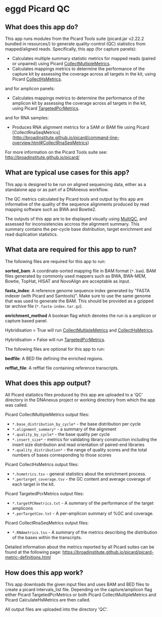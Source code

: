 # eggd Picard QC 
## What does this app do?
This app runs modules from the Picard Tools suite (picard.jar v2.22.2 bundled in resources/) to generate quality-control (QC) statistics from mapped/aligned reads. Specifically, this app (for capture panels):
* Calculates multiple summary statistic metrics for mapped reads (paired or unpaired) using Picard [CollectMultipleMetrics](https://broadinstitute.github.io/picard/command-line-overview.html#CollectMultipleMetrics).
* Calculates mappings metrics to determine the performance of the capture kit by assessing the coverage across all targets in the kit, using Picard [CollectHsMetrics](https://broadinstitute.github.io/picard/command-line-overview.html#CollectHsMetrics).

and for amplicon panels:
* Calculates mappings metrics to determine the performance of the amplicon kit by assessing the coverage across all targets in the kit, using Picard [TargetedPcrMetrics](https://broadinstitute.github.io/picard/command-line-overview.html#TargetedPcrMetrics).

and for RNA samples:
* Produces RNA alignment metrics for a SAM or BAM file using Picard [CollectRnaSeqMetrics] (http://broadinstitute.github.io/picard/command-line-overview.html#CollectRnaSeqMetrics)

For more information on the Picard Tools suite see: http://broadinstitute.github.io/picard/

## What are typical use cases for this app?
This app is designed to be run on aligned sequencing data, either as a standalone app or as part of a DNAnexus workflow.  

The QC metrics calculated by Picard tools and output by this app are informative of the quality of the sequence alignments produced by read mapping software such as BWA and Bowtie2.

The outputs of this app are to be displayed visually using [MultiQC](http://multiqc.info/), and assessed for inconsistencies accross the alignment summary. This summary contains the per-cycle base distribution, target enrichment and read duplication statistics.

## What data are required for this app to run?
The following files are required for this app to run:

**sorted_bam**:
A coordinate-sorted mapping file in BAM format (`*.bam`). BAM files generated by commonly used mappers such as BWA, BWA-MEM, Bowtie, TopHat, HISAT and NovoAlign are acceptable as input. 

**fasta_index**:
A reference genome sequence index generated by "FASTA indexer (with Picard and Samtools)". Make sure to use the same genome that was used to generate the BAM. This should be provided as a gzipped tar archive file (`*.fasta-index.tar.gz`).

**enrichment_method**
A boolean flag which denotes the run is a amplicon or capture based panel. 

Hybridisation = True will run [CollectMultipleMetrics](https://broadinstitute.github.io/picard/command-line-overview.html#CollectMultipleMetrics) and [CollectHsMetrics](https://broadinstitute.github.io/picard/command-line-overview.html#CollectHsMetrics). 

Hybridisation = False will run [TargetedPcrMetrics](https://broadinstitute.github.io/picard/command-line-overview.html#TargetedPcrMetrics).

The following files are optional for this app to run:

**bedfile**:
A BED file defining the enriched regions.

**refflat_file**:
A refflat file containing reference transcripts.

## What does this app output?
All Picard statistics files produced by this app are uploaded to a 'QC' directory in the DNAnexus project or working directory from which the app was called.

Picard CollectMultipleMetrics output files:
* `*.base_distribution_by_cycle*` - the base distribution per cycle
* `*.alignment_summary*` - a summary of the alignment
* `*.quality_by_cycle*` - the base quality per cycle
* `*.insert_size*` - metrics for validating library construction including the insert size distribution and read orientation of paired-end libraries
* `*.quality_distribution*` - the range of quality scores and the total numbers of bases corresponding to those scores

Picard CollectHsMetrics output files:
* `*.hsmetrics.tsv` - general statistics about the enrichment process. 
* `*.pertarget_coverage.tsv` - the GC content and average coverage of each target in the kit.

Picard TargetedPcrMetrics output files:
* `*.targetPCRmetrics.txt` - A summary of the performance of the target amplicons
* `*.perTargetCov.txt` - A per-amplicon summary of %GC and coverage.

Picard CollectRnaSeqMetrics output files:
* `*.RNAmetrics.tsv` - A summary of the metrics describing the distribution of the bases within the transcripts.

Detailed information about the metrics reported by all Picard suites can be found at the following page:
https://broadinstitute.github.io/picard/picard-metric-definitions.html

## How does this app work?
This app downloads the given input files and uses BAM and BED files to create a picard intervals_list file. 
Depending on the capture/amplicon flag either Picard TargetedPcrMetrics or both Picard CollectMultipleMetrics and Picard CalculateHsMetrics are then called. 

All output files are uploaded into the directory 'QC'.
